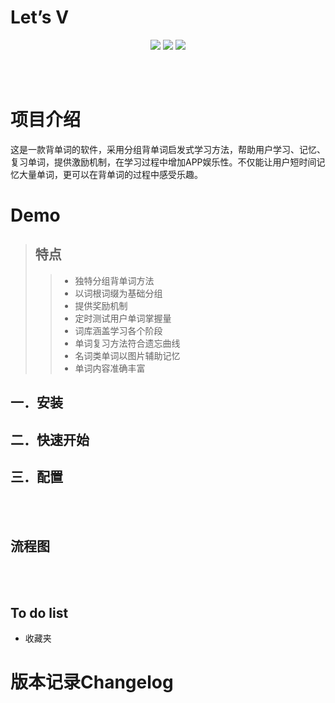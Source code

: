 # Let’s V

</p>

<p align="center">
<a href="https://travis-ci.org/onevcat/Kingfisher"><img src="https://img.shields.io/travis/onevcat/Kingfisher/master.svg"></a>
<a href="https://github.com/Carthage/Carthage/"><img src="https://img.shields.io/badge/Carthage-compatible-4BC51D.svg?style=flat"></a>
<a href="#sponsors" alt="Sponsors on Open Collective"><img src="https://opencollective.com/Kingfisher/sponsors/badge.svg" /></a>
</p>
<br><br>

# 项目介绍
  这是一款背单词的软件，采用分组背单词启发式学习方法，帮助用户学习、记忆、复习单词，提供激励机制，在学习过程中增加APP娱乐性。不仅能让用户短时间记忆大量单词，更可以在背单词的过程中感受乐趣。
# Demo
>## 特点
>>* 独特分组背单词方法
>>* 以词根词缀为基础分组
>>* 提供奖励机制
>>* 定时测试用户单词掌握量
>>* 词库涵盖学习各个阶段
>>* 单词复习方法符合遗忘曲线
>>* 名词类单词以图片辅助记忆
>>* 单词内容准确丰富
>
## 一．安装
## 二．快速开始
## 三．配置
<br><br>
## 流程图
<br><br>
## To do list
* 收藏夹
# 版本记录Changelog

